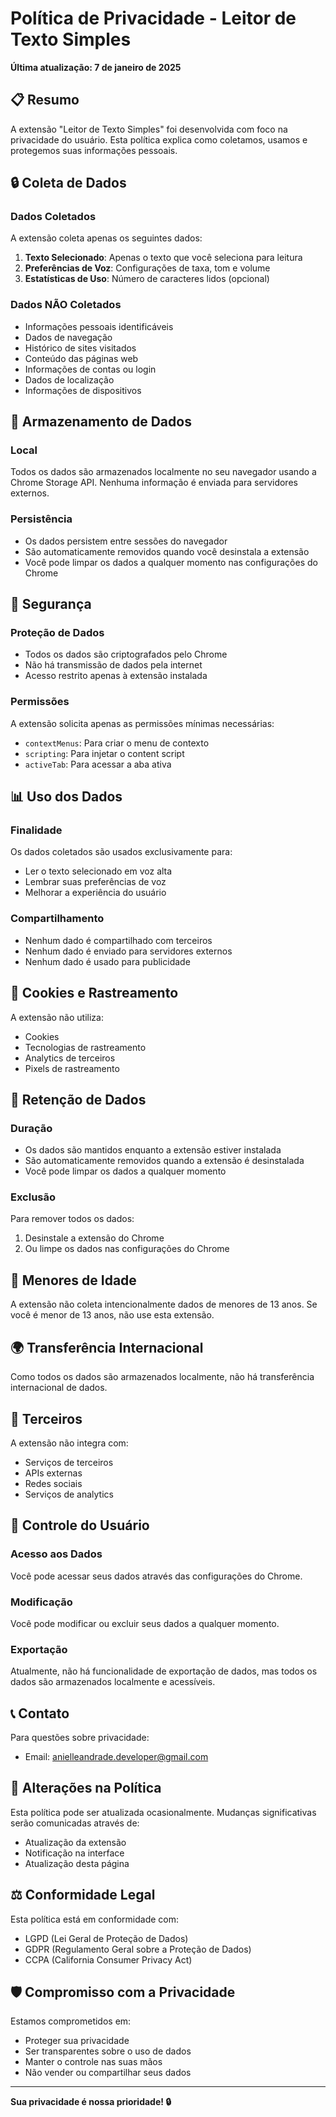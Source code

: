 # Política de Privacidade - Leitor de Texto Simples

**Última atualização: 7 de janeiro de 2025**

## 📋 Resumo

A extensão "Leitor de Texto Simples" foi desenvolvida com foco na privacidade do usuário. Esta política explica como coletamos, usamos e protegemos suas informações pessoais.

## 🔒 Coleta de Dados

### Dados Coletados
A extensão coleta apenas os seguintes dados:

1. **Texto Selecionado**: Apenas o texto que você seleciona para leitura
2. **Preferências de Voz**: Configurações de taxa, tom e volume
3. **Estatísticas de Uso**: Número de caracteres lidos (opcional)

### Dados NÃO Coletados
- Informações pessoais identificáveis
- Dados de navegação
- Histórico de sites visitados
- Conteúdo das páginas web
- Informações de contas ou login
- Dados de localização
- Informações de dispositivos

## 💾 Armazenamento de Dados

### Local
Todos os dados são armazenados localmente no seu navegador usando a Chrome Storage API. Nenhuma informação é enviada para servidores externos.

### Persistência
- Os dados persistem entre sessões do navegador
- São automaticamente removidos quando você desinstala a extensão
- Você pode limpar os dados a qualquer momento nas configurações do Chrome

## 🔐 Segurança

### Proteção de Dados
- Todos os dados são criptografados pelo Chrome
- Não há transmissão de dados pela internet
- Acesso restrito apenas à extensão instalada

### Permissões
A extensão solicita apenas as permissões mínimas necessárias:
- `contextMenus`: Para criar o menu de contexto
- `scripting`: Para injetar o content script
- `activeTab`: Para acessar a aba ativa

## 📊 Uso dos Dados

### Finalidade
Os dados coletados são usados exclusivamente para:
- Ler o texto selecionado em voz alta
- Lembrar suas preferências de voz
- Melhorar a experiência do usuário

### Compartilhamento
- Nenhum dado é compartilhado com terceiros
- Nenhum dado é enviado para servidores externos
- Nenhum dado é usado para publicidade

## 🍪 Cookies e Rastreamento

A extensão não utiliza:
- Cookies
- Tecnologias de rastreamento
- Analytics de terceiros
- Pixels de rastreamento

## 🔄 Retenção de Dados

### Duração
- Os dados são mantidos enquanto a extensão estiver instalada
- São automaticamente removidos quando a extensão é desinstalada
- Você pode limpar os dados a qualquer momento

### Exclusão
Para remover todos os dados:
1. Desinstale a extensão do Chrome
2. Ou limpe os dados nas configurações do Chrome

## 👶 Menores de Idade

A extensão não coleta intencionalmente dados de menores de 13 anos. Se você é menor de 13 anos, não use esta extensão.

## 🌍 Transferência Internacional

Como todos os dados são armazenados localmente, não há transferência internacional de dados.

## 📱 Terceiros

A extensão não integra com:
- Serviços de terceiros
- APIs externas
- Redes sociais
- Serviços de analytics

## 🔧 Controle do Usuário

### Acesso aos Dados
Você pode acessar seus dados através das configurações do Chrome.

### Modificação
Você pode modificar ou excluir seus dados a qualquer momento.

### Exportação
Atualmente, não há funcionalidade de exportação de dados, mas todos os dados são armazenados localmente e acessíveis.

## 📞 Contato

Para questões sobre privacidade:
- Email: anielleandrade.developer@gmail.com

## 🔄 Alterações na Política

Esta política pode ser atualizada ocasionalmente. Mudanças significativas serão comunicadas através de:
- Atualização da extensão
- Notificação na interface
- Atualização desta página

## ⚖️ Conformidade Legal

Esta política está em conformidade com:
- LGPD (Lei Geral de Proteção de Dados)
- GDPR (Regulamento Geral sobre a Proteção de Dados)
- CCPA (California Consumer Privacy Act)

## 🛡️ Compromisso com a Privacidade

Estamos comprometidos em:
- Proteger sua privacidade
- Ser transparentes sobre o uso de dados
- Manter o controle nas suas mãos
- Não vender ou compartilhar seus dados

---

**Sua privacidade é nossa prioridade! 🔒**
